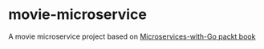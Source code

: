 # movie-microservice
A movie microservice project based on [Microservices-with-Go packt book](https://github.com/PacktPublishing/microservices-with-go)
